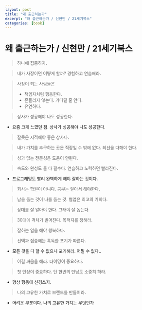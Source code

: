 ```yaml
---
layout: post
title: "왜 출근하는가"
excerpt: "왜 출근하는가 / 신현만 / 21세기북스"
categories: [book]
---
```


# 왜 출근하는가 / 신현만 / 21세기북스

> 하나에 집중하자.

> 내가 사장이면 어떻게 할까? 경험하고 연습해라.

> 사장이 되는 사람들은
> - 책임자처럼 행동한다.
> - 흔들리지 않는다. 기다릴 줄 안다.
> - 유연하다.

> 상사가 성공해야 나도 성공한다.

- 요즘 크게 느꼈던 점. 상사가 성공해야 나도 성공한다.

> 잘못은 지적해야 좋은 상사다.

> 내가 가치를 추구하는 곳은 직장일 수 밖에 없다. 최선을 다해야 한다.

> 성과 없는 전문성은 도움이 안된다.

> 속도와 완성도 둘 다 필수다. 연습하고 노력하면 빨라진다.

- 프로그래밍도 빨리 완벽하게 해야 잘하는 것이다.

> 회사는 학원이 아니다. 공부는 알아서 해야한다.

> 남을 돕는 것이 나를 돕는 것. 협업은 최고의 기회다.

> 상대를 잘 알아야 한다. 그래야 잘 돕는다.

> 30대에 격차가 벌어진다. 목적지를 정해라.

> 잘하는 일을 해야 행복하다.

> 선택과 집중에는 혹독한 포기가 따른다.

- 모든 것을 다 할 수 없으니 포기해라. 어쩔 수 없다..

> 이길 싸움을 해라. 타이밍이 중요하다.

> 첫 인상이 중요하다. 단 한번의 만남도 소중히 하라.

- 항상 행동에 신경쓰자.

> 나의 고유한 가치로 브랜드를 만들어라.

- 어려운 부분이다. 나의 고유한 가치는 무엇인가
